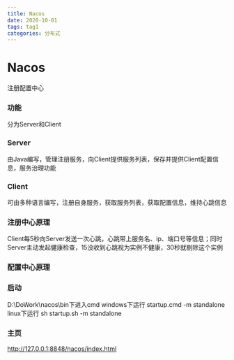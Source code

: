 ```yaml
---
title: Nacos
date: 2020-10-01
tags: tag1
categories: 分布式
---
```

# Nacos  
注册配置中心

### 功能
分为Server和Client

### Server  
由Java编写，管理注册服务，向Client提供服务列表，保存并提供Client配置信息，服务治理功能  

### Client
可由多种语言编写，注册自身服务，获取服务列表，获取配置信息，维持心跳信息  

### 注册中心原理

Client每5秒向Server发送一次心跳，心跳带上服务名、ip、端口号等信息；同时Server主动发起健康检查，15没收到心跳视为实例不健康，30秒就剔除这个实例  

### 配置中心原理  


### 启动
D:\DoWork\nacos\bin下进入cmd
windows下运行 startup.cmd -m standalone  
linux下运行 sh startup.sh -m standalone

### 主页
http://127.0.0.1:8848/nacos/index.html

